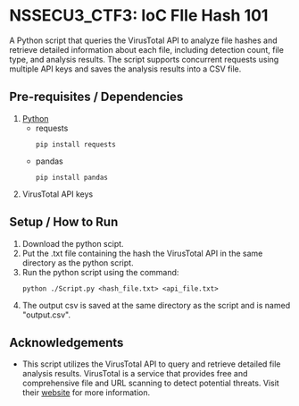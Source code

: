 # NSSECU3_CTF3: IoC FIle Hash 101

A Python script that queries the VirusTotal API to analyze file hashes and retrieve detailed information about each file, including detection count, file type, and analysis results. The script supports concurrent requests using multiple API keys and saves the analysis results into a CSV file.


## Pre-requisites / Dependencies
1) [Python](https://www.python.org/downloads/)
    - requests  
        ```
        pip install requests
        ```
    - pandas
        ```
        pip install pandas
        ```
2) VirusTotal API keys

## Setup / How to Run
1) Download the python scipt.
2) Put the .txt file containing the hash the VirusTotal API in the same directory as the python script.
3) Run the python script using the command:
    ```
    python ./Script.py <hash_file.txt> <api_file.txt>
    ```
4) The output csv is saved at the same directory as the script and is named "output.csv".

## Acknowledgements
- This script utilizes the VirusTotal API to query and retrieve detailed file analysis results. VirusTotal is a service that provides free and comprehensive file and URL scanning to detect potential threats. Visit their [website](https://docs.virustotal.com/reference/overview) for more information.
